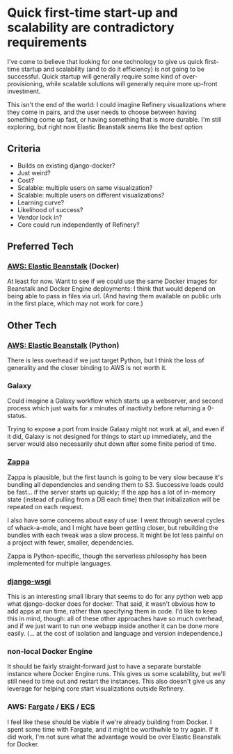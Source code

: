 # Quick first-time start-up and scalability are contradictory requirements

I've come to believe that looking for one technology to give us quick
first-time startup and scalability (and to do it efficiency) is not going
to be successful. Quick startup will generally require some kind of over-provisioning,
while scalable solutions will generally require more up-front investment.

This isn't the end of the world: I could imagine Refinery visualizations where they come in pairs,
and the user needs to choose between having something come up fast, or having something that is more durable.
I'm still exploring, but right now Elastic Beanstalk seems like the best option

## Criteria

- Builds on existing django-docker?
- Just weird?
- Cost?
- Scalable: multiple users on same visualization?
- Scalable: multiple users on different visualizations?
- Learning curve?
- Likelihood of success?
- Vendor lock in?
- Core could run independently of Refinery?

## Preferred Tech

### [AWS: Elastic Beanstalk](https://aws.amazon.com/elasticbeanstalk/) (Docker)

At least for now. Want to see if we could use the same Docker images for Beanstalk
and Docker Engine deployments: I think that would depend on being able to pass in
files via url. (And having them available on public urls in the first place,
which may not work for core.)

## Other Tech

### [AWS: Elastic Beanstalk](https://aws.amazon.com/elasticbeanstalk/) (Python)

There is less overhead if we just target Python, but I think the loss of
generality and the closer binding to AWS is not worth it.

### Galaxy

Could imagine a Galaxy workflow which starts up a webserver, and second process
which just waits for *x* minutes of inactivity before returning a 0-status.

Trying to expose a port from inside Galaxy might not work at all, and even if it did,
Galaxy is not designed for things to start up immediately, and the server would also
necessarily shut down after some finite period of time.

### [Zappa](https://github.com/Miserlou/Zappa)

Zappa is plausible, but the first launch is going to be very slow because it's
bundling all dependencies and sending them to S3. Successive loads could be fast...
if the server starts up quickly; If the app has a lot of in-memory state (instead
of pulling from a DB each time) then that initialization will be repeated
on each request.

I also have some concerns about easy of use: I went through several cycles of 
whack-a-mole, and I might have been getting closer, but rebuilding the bundles
with each tweak was a slow process. It might be lot less painful on a project
with fewer, smaller, dependencies.

Zappa is Python-specific, though the serverless philosophy has been implemented
for multiple languages.

### [django-wsgi](https://pythonhosted.org/django-wsgi/)

This is an interesting small library that seems to do for any python web app
what django-docker does for docker. That said, it wasn't obvious how to add
apps at run time, rather than specifying them in code. I'd like to keep this in
mind, though: all of these other approaches have so much overhead, and if we
just want to run one webapp inside another it can be done more easily.
(... at the cost of isolation and language and version independence.)

### non-local Docker Engine

It should be fairly straight-forward just to have a separate burstable instance
where Docker Engine runs. This gives us some scalability, but we'll still need
to time out and restart the instances. This also doesn't give us any leverage 
for helping core start visualizations outside Refinery.

### AWS: [Fargate](https://aws.amazon.com/fargate/) / [EKS](https://aws.amazon.com/eks/) / [ECS](https://aws.amazon.com/ecs/)

I feel like these should be viable if we're already building from Docker. I spent
some time with Fargate, and it might be worthwhile to try again. If it did work,
I'm not sure what the advantage would be over Elastic Beanstalk for Docker.